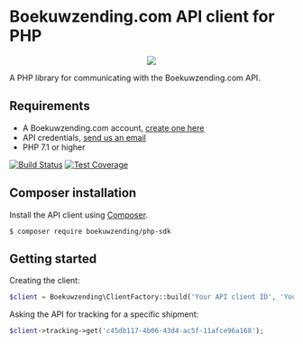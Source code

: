 # Boekuwzending.com API client for PHP

<p align="center">
    <img src="https://boekuwzending.nl/wp-content/uploads/2019/05/logo_slider_mobile.png" />
</p>

A PHP library for communicating with the Boekuwzending.com API. 

## Requirements
* A Boekuwzending.com account, [create one here](https://mijn.boekuwzending.com/registreren/)
* API credentials, [send us an email](mailto:mail@boekuwzending.com)
* PHP 7.1 or higher

[![Build Status](https://travis-ci.org/boekuwzending/php-sdk.svg?branch=master)](https://travis-ci.org/boekuwzending/php-sdk)
[![Test Coverage](https://api.codeclimate.com/v1/badges/bc6b5be52ab55f944738/test_coverage)](https://codeclimate.com/github/boekuwzending/php-sdk/test_coverage)

## Composer installation
Install the API client using [Composer](http://getcomposer.org/doc/00-intro.md). 

    $ composer require boekuwzending/php-sdk

## Getting started
Creating the client:

```php
$client = Boekuwzending\ClientFactory::build('Your API client ID', 'Your API client Secret');
```

Asking the API for tracking for a specific shipment:

```php
$client->tracking->get('c45db117-4b06-43d4-ac5f-11afce96a168');
```
